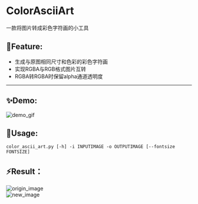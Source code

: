 # ColorAsciiArt
 一款将图片转成彩色字符画的小工具
## 👋Feature:

- 生成与原图相同尺寸和色彩的彩色字符画
- 实现RGBA与RGB格式图片互转
- RGBA转RGBA时保留alpha通道透明度
***
##  ✨Demo:
![demo_gif](https://xx "demo gif")  
## 🚀Usage:
`color_ascii_art.py [-h] -i INPUTIMAGE -o OUTPUTIMAGE [--fontsize FONTSIZE]`
## ⚡️Result：
![origin_image](https://xx "origin image")  
![new_image](https://xx "new char image")
